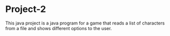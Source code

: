 # Project-2
This java project is a java program for a game that reads a list of characters from a file and shows different options to the user.
